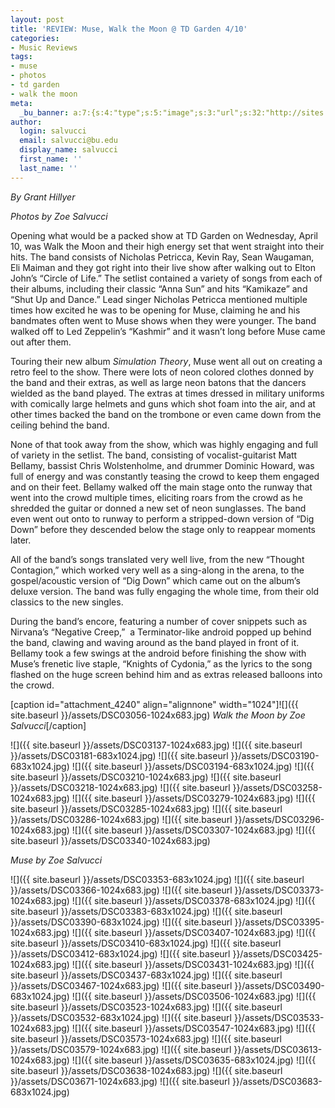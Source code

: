 ```yaml
---
layout: post
title: 'REVIEW: Muse, Walk the Moon @ TD Garden 4/10'
categories:
- Music Reviews
tags:
- muse
- photos
- td garden
- walk the moon
meta:
  _bu_banner: a:7:{s:4:"type";s:5:"image";s:3:"url";s:32:"http://sites.bu.edu/wtbu/files/2019/04/DSC03395.jpg";s:3:"alt";s:0:"";s:7:"post_id";s:4:"4266";s:4:"html";s:0:"";s:8:"position";s:12:"contentWidth";s:7:"caption";s:0:"";}
author:
  login: salvucci
  email: salvucci@bu.edu
  display_name: salvucci
  first_name: ''
  last_name: ''
---
```

_By Grant Hillyer_

_Photos by Zoe Salvucci_

Opening what would be a packed show at TD Garden on Wednesday, April 10, was Walk the Moon and their high energy set that went straight into their hits. The band consists of Nicholas Petricca, Kevin Ray, Sean Waugaman, Eli Maiman and they got right into their live show after walking out to Elton John’s “Circle of Life.” The setlist contained a variety of songs from each of their albums, including their classic “Anna Sun” and hits “Kamikaze” and “Shut Up and Dance.” Lead singer Nicholas Petricca mentioned multiple times how excited he was to be opening for Muse, claiming he and his bandmates often went to Muse shows when they were younger. The band walked off to Led Zeppelin’s “Kashmir” and it wasn’t long before Muse came out after them.

Touring their new album _Simulation Theory_, Muse went all out on creating a retro feel to the show. There were lots of neon colored clothes donned by the band and their extras, as well as large neon batons that the dancers wielded as the band played. The extras at times dressed in military uniforms with comically large helmets and guns which shot foam into the air, and at other times backed the band on the trombone or even came down from the ceiling behind the band.

None of that took away from the show, which was highly engaging and full of variety in the setlist. The band, consisting of vocalist-guitarist Matt Bellamy, bassist Chris Wolstenholme, and drummer Dominic Howard, was full of energy and was constantly teasing the crowd to keep them engaged and on their feet. Bellamy walked off the main stage onto the runway that went into the crowd multiple times, eliciting roars from the crowd as he shredded the guitar or donned a new set of neon sunglasses. The band even went out onto to runway to perform a stripped-down version of “Dig Down” before they descended below the stage only to reappear moments later.

All of the band’s songs translated very well live, from the new “Thought Contagion,” which worked very well as a sing-along in the arena, to the gospel/acoustic version of “Dig Down” which came out on the album’s deluxe version. The band was fully engaging the whole time, from their old classics to the new singles.

During the band’s encore, featuring a number of cover snippets such as Nirvana’s “Negative Creep,”  a Terminator-like android popped up behind the band, clawing and waving around as the band played in front of it. Bellamy took a few swings at the android before finishing the show with Muse’s frenetic live staple, “Knights of Cydonia,” as the lyrics to the song flashed on the huge screen behind him and as extras released balloons into the crowd.

\[caption id="attachment\_4240" align="alignnone" width="1024"\]![]({{ site.baseurl }}/assets/DSC03056-1024x683.jpg) _Walk the Moon by Zoe Salvucci_\[/caption\]

![]({{ site.baseurl }}/assets/DSC03137-1024x683.jpg) ![]({{ site.baseurl }}/assets/DSC03181-683x1024.jpg) ![]({{ site.baseurl }}/assets/DSC03190-683x1024.jpg) ![]({{ site.baseurl }}/assets/DSC03194-683x1024.jpg) ![]({{ site.baseurl }}/assets/DSC03210-1024x683.jpg) ![]({{ site.baseurl }}/assets/DSC03218-1024x683.jpg) ![]({{ site.baseurl }}/assets/DSC03258-1024x683.jpg) ![]({{ site.baseurl }}/assets/DSC03279-1024x683.jpg) ![]({{ site.baseurl }}/assets/DSC03285-1024x683.jpg) ![]({{ site.baseurl }}/assets/DSC03286-1024x683.jpg) ![]({{ site.baseurl }}/assets/DSC03296-1024x683.jpg) ![]({{ site.baseurl }}/assets/DSC03307-1024x683.jpg) ![]({{ site.baseurl }}/assets/DSC03340-1024x683.jpg)

_Muse by Zoe Salvucci_

![]({{ site.baseurl }}/assets/DSC03353-683x1024.jpg) ![]({{ site.baseurl }}/assets/DSC03366-1024x683.jpg) ![]({{ site.baseurl }}/assets/DSC03373-1024x683.jpg) ![]({{ site.baseurl }}/assets/DSC03378-683x1024.jpg) ![]({{ site.baseurl }}/assets/DSC03383-683x1024.jpg) ![]({{ site.baseurl }}/assets/DSC03390-683x1024.jpg) ![]({{ site.baseurl }}/assets/DSC03395-1024x683.jpg) ![]({{ site.baseurl }}/assets/DSC03407-1024x683.jpg) ![]({{ site.baseurl }}/assets/DSC03410-683x1024.jpg) ![]({{ site.baseurl }}/assets/DSC03412-683x1024.jpg) ![]({{ site.baseurl }}/assets/DSC03425-1024x683.jpg) ![]({{ site.baseurl }}/assets/DSC03431-1024x683.jpg) ![]({{ site.baseurl }}/assets/DSC03437-683x1024.jpg) ![]({{ site.baseurl }}/assets/DSC03467-1024x683.jpg) ![]({{ site.baseurl }}/assets/DSC03490-683x1024.jpg) ![]({{ site.baseurl }}/assets/DSC03506-1024x683.jpg) ![]({{ site.baseurl }}/assets/DSC03523-1024x683.jpg) ![]({{ site.baseurl }}/assets/DSC03532-683x1024.jpg) ![]({{ site.baseurl }}/assets/DSC03533-1024x683.jpg) ![]({{ site.baseurl }}/assets/DSC03547-1024x683.jpg) ![]({{ site.baseurl }}/assets/DSC03573-1024x683.jpg) ![]({{ site.baseurl }}/assets/DSC03579-1024x683.jpg) ![]({{ site.baseurl }}/assets/DSC03613-1024x683.jpg) ![]({{ site.baseurl }}/assets/DSC03635-683x1024.jpg) ![]({{ site.baseurl }}/assets/DSC03638-1024x683.jpg) ![]({{ site.baseurl }}/assets/DSC03671-1024x683.jpg) ![]({{ site.baseurl }}/assets/DSC03683-683x1024.jpg)